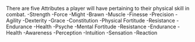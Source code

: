 There are five Attributes a player will have pertaining to their physical skill in combat.
-Strength
	-Force
	-Might
	-Brawn
	-Muscle
-Finesse
	-Precision
	-Agility
	-Dexterity
	-Grace
-Constitution
	-Physical Fortitude
	-Resistance
	-Endurance
	-Health
-Psyche
	-Mental Fortitude
	-Resistance
	-Endurance
	-Health
-Awareness
	-Perception
	-Intuition
	-Sensation
	-Reaction